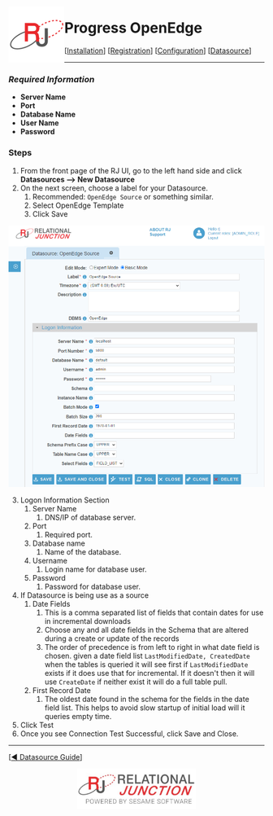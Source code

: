  <a href="http://www.sesamesoftware.com"><img align=left src="../images/RJOrbit110x110.png"></img></a>

#  Progress OpenEdge

[[Installation](../guides/installguide.md)] [[Registration](../guides/RegistrationGuide.md)] [[Configuration](../guides/configurationGuide.md)] [[Datasource](../guides/DatasourceGuide.md)]

---

### *Required Information*

* **Server Name**
* **Port**
* **Database Name**
* **User Name**
* **Password**

### Steps

1. From the front page of the RJ UI, go to the left hand side and click **Datasources --> New Datasource**
2. On the next screen, choose a label for your Datasource.
   1. Recommended: `OpenEdge Source` or something similar.
   2. Select OpenEdge Template
   3. Click Save

![OpenEdge Datasource](../images/openedge.png)

3. Logon Information Section
   1. Server Name
      1. DNS/IP of database server.
   2. Port
      1. Required port.
   3. Database name
      1. Name of the database.
   4. Username
      1. Login name for database user.
   5. Password
      1. Password for database user.
4. If Datasource is being use as a source
   1. Date Fields
      1. This is a comma separated list of fields that contain dates for use in incremental downloads
      2. Choose any and all date fields in the Schema that are altered during a create or update of the records
      3. The order of precedence is from left to right in what date field is chosen. given a date field list `LastModifiedDate, CreatedDate` when the tables is queried it will see first if `LastModifiedDate` exists if it does use that for incremental. If it doesn't then it will use `CreateDate` if neither exist it will do a full table pull.
   2. First Record Date
      1. The oldest date found in the schema for the fields in the date field list. This helps to avoid slow startup of initial load will it queries empty time.
5. Click Test
6. Once you see Connection Test Successful, click Save and Close.

---

[[&#9664; Datasource Guide](../guides/DatasourceGuide.md)]

<p align="center" >  <a href="http://www.sesamesoftware.com"><img align=center src="../images/poweredBy.png" height="80px"></img></a> </p>
